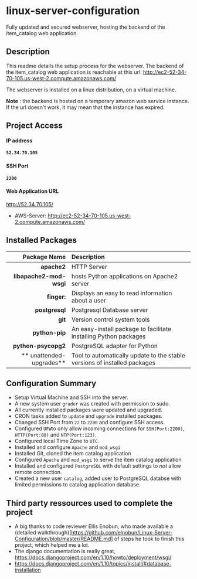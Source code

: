 # linux-server-configuration

Fully updated and secured webserver, hosting the backend of the item_catalog web application. 

## Description

This readme details the setup process for the webserver. The backend of the item_catalog web application is reachable at this url: 
http://ec2-52-34-70-105.us-west-2.compute.amazonaws.com/

The webserver is installed on a linux distribution, on a virtual machine. 

**Note** : the backend is hosted on a temporary amazon web service instance. If the url doesn't work, it may mean that the instance has expired.

## Project Access
#### IP address

**`52.34.70.105`**

#### SSH Port

**`2200`**

#### Web Application URL
http://52.34.70.105/  

* AWS-Server: 
http://ec2-52-34-70-105.us-west-2.compute.amazonaws.com/
 
## Installed Packages

Package Name | Description
--------------: | :------------
**apache2** | HTTP Server
**libapache2-mod-wsgi** | hosts Python applications on Apache2 server
**finger:** | Displays an easy to read information about a user
**postgresql** | Postgresql Database server
**git** | Version control system tools
**python-pip** | An easy-install package to facilitate installing Python packages
**python-psycopg2** | PostgreSQL adapter for Python
** unattended-upgrades** | Tool to automatically update to the stable versions of installed packages


## Configuration Summary

- Setup Virtual Machine and SSH into the server.
- A new system user `grader` was created with permission to sudo.
- All currently installed packages were updated and upgraded.
- CRON tasks added to `update` and `upgrade` installed packages.
- Changed SSH Port from `22` to `2200` and configure SSH access.
- Configured `UFW`to only allow incoming connections for `SSH(Port:2200)`, `HTTP(Port:80)` and `NTP(Port:123)`.
- Configured local Time Zone to `UTC`.
- Installed and configure `Apache` and `mod_wsgi`
- Installed Git, cloned the item catalog application 
- Configured `Apache` and `mod_wsgi` to serve the item catalog application
- Installed and configured `PostgreSQL` with default settings to *not* allow remote connection.
- Created a new user `catalog`, added user to PostgreSQL databse with limited permissions to catalog application database.

## Third party ressources used to complete the project

- A big thanks to code reviewer Ellis Enobun, who made available a (detailed walkthrough)[https://github.com/elnobun/Linux-Server-Configuration/blob/master/README.md] of steps he took to finish this project, which helped me a lot.
- The django documentation is really great, https://docs.djangoproject.com/en/1.10/howto/deployment/wsgi/
- https://docs.djangoproject.com/en/1.10/topics/install/#database-installation






